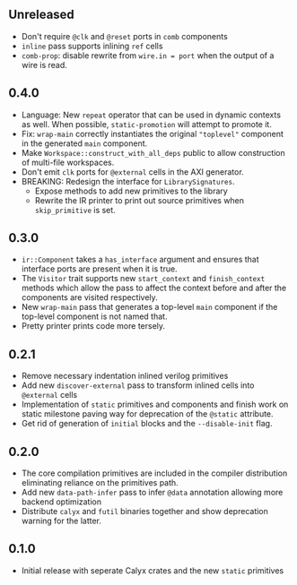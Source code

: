 ## Unreleased
- Don't require `@clk` and `@reset` ports in `comb` components
- `inline` pass supports inlining `ref` cells
- `comb-prop`: disable rewrite from `wire.in = port` when the output of a wire is read.


## 0.4.0
- Language: New `repeat` operator that can be used in dynamic contexts as well. When possible, `static-promotion` will attempt to promote it.
- Fix: `wrap-main` correctly instantiates the original `"toplevel"` component in the generated `main` component.
- Make `Workspace::construct_with_all_deps` public to allow construction of multi-file workspaces.
- Don't emit `clk` ports for `@external` cells in the AXI generator.
- BREAKING: Redesign the interface for `LibrarySignatures`.
    - Expose methods to add new primitives to the library
    - Rewrite the IR printer to print out source primitives when `skip_primitive` is set.


## 0.3.0
- `ir::Component` takes a `has_interface` argument and ensures that interface ports are present when it is true.
- The `Visitor` trait supports new `start_context` and `finish_context` methods which allow the pass to affect the context before and after the components are visited respectively.
- New `wrap-main` pass that generates a top-level `main` component if the top-level component is not named that.
- Pretty printer prints code more tersely.

## 0.2.1
- Remove necessary indentation inlined verilog primitives
- Add new `discover-external` pass to transform inlined cells into `@external` cells
- Implementation of `static` primitives and components and finish work on static milestone paving way for deprecation of the `@static` attribute.
- Get rid of generation of `initial` blocks and the `--disable-init` flag.

## 0.2.0
- The core compilation primitives are included in the compiler distribution eliminating reliance on the primitives path.
- Add new `data-path-infer` pass to infer `@data` annotation allowing more backend optimization
- Distribute `calyx` and `futil` binaries together and show deprecation warning for the latter.

## 0.1.0
- Initial release with seperate Calyx crates and the new `static` primitives